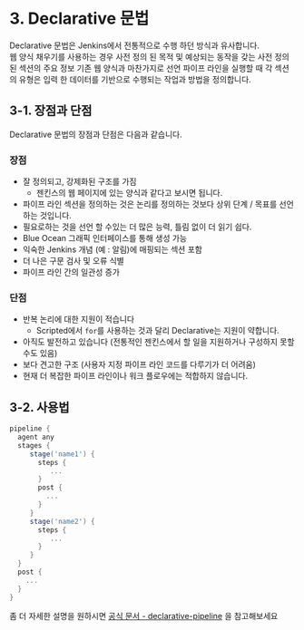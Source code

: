 # 3. Declarative 문법

Declarative 문법은 Jenkins에서 전통적으로 수행 하던 방식과 유사합니다.  
웹 양식 채우기를 사용하는 경우 사전 정의 된 목적 및 예상되는 동작을 갖는 사전 정의 된 섹션의 주요 정보 기존 웹 양식과 마찬가지로 선언 파이프 라인을 실행할 때 각 섹션의 유형은 입력 한 데이터를 기반으로 수행되는 작업과 방법을 정의합니다.

## 3-1. 장점과 단점

Declarative 문법의 장점과 단점은 다음과 같습니다.

### 장점

* 잘 정의되고, 강제화된 구조를 가짐
  * 젠킨스의 웹 페이지에 있는 양식과 같다고 보시면 됩니다.
* 파이프 라인 섹션을 정의하는 것은 논리를 정의하는 것보다 상위 단계 / 목표를 선언하는 것입니다.
* 필요로하는 것을 선언 할 수있는 더 많은 능력, 틀림 없이 더 읽기 쉽다.
* Blue Ocean 그래픽 인터페이스를 통해 생성 가능
* 익숙한 Jenkins 개념 (예 : 알림)에 매핑되는 섹션 포함
* 더 나은 구문 검사 및 오류 식별
* 파이프 라인 간의 일관성 증가

### 단점

* 반복 논리에 대한 지원이 적습니다
  * Scripted에서 ```for```를 사용하는 것과 달리 Declarative는 지원이 약합니다.
* 아직도 발전하고 있습니다 (전통적인 젠킨스에서 할 일을 지원하거나 구성하지 못할 수도 있음)
* 보다 견고한 구조 (사용자 지정 파이프 라인 코드를 다루기가 더 어려움)
* 현재 더 복잡한 파이프 라인이나 워크 플로우에는 적합하지 않습니다.


## 3-2. 사용법

```groovy
pipeline {
  agent any
  stages { 
     stage('name1') { 
       steps {      
          ...
       } 
       post {
         ...
       }
     }
     stage('name2') {
       steps {
          ...
       }
     }
  }
  post {
    ...
  } 
}
```

좀 더 자세한 설명을 원하시면 [공식 문서 - declarative-pipeline](https://jenkins.io/doc/book/pipeline/syntax/#declarative-pipeline) 을 참고해보세요
